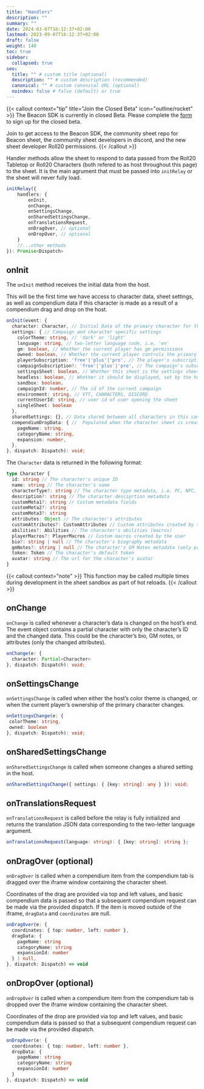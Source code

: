 ```yaml
---
title: "Handlers"
description: ""
summary: ""
date: 2024-03-07T16:12:37+02:00
lastmod: 2023-09-07T16:12:37+02:00
draft: false
weight: 140
toc: true
sidebar:
  collapsed: true
seo:
  title: "" # custom title (optional)
  description: "" # custom description (recommended)
  canonical: "" # custom canonical URL (optional)
  noindex: false # false (default) or true
---
```


{{< callout context="tip" title="Join the Closed Beta" icon="outline/rocket" >}}
The Beacon SDK is currently in closed Beta. Please complete the [form](https://forms.gle/XXnj1SbfmYnUq8Hu9) to sign up for the closed beta.

Join to get access to the Beacon SDK, the community sheet repo for Beacon sheet, the community sheet developers in discord, and the new sheet developer Roll20 permissions.
{{< /callout >}}

Handler methods allow the sheet to respond to data passed from the Roll20 Tabletop or Roll20 Characters (both refered to as host throughout this page) to the sheet. It is the main agrument that must be passed into `initRelay` or the sheet will never fully load.

```typescript
initRelay({
    handlers: {
        onInit,
        onChange,
        onSettingsChange,
        onSharedSettingsChange,
        onTranslationsRequest,
        onDragOver, // optional
        onDropOver, // optional
    }
    //...other methods
}): Promise<Dispatch>
```

## onInit

The `onInit` method receives the initial data from the host. 

This will be the first time we have access to character data, sheet settings, as well as compendium data if this character is made as a result of a compendium drag and drop on the host.

```typescript
onInit(event: {
  character: Character, // Initial Data of the primary character for this sheet.
  settings: { // Campaign and character specific settings
    colorTheme: string, // 'dark' or 'light'
    language: string, // two-letter language code, i.e. 'en'
    gm: boolean, // Whether the current player has gm permissions
    owned: boolean, // Whether the current player controls the primary character
    playerSubscription: 'free'|'plus'|'pro', // The player's subscription level
    campaignSubscription?: 'free'|'plus'|'pro', // The campaign's subscription level
    settingsSheet: boolean, // Whether this sheet is the settings sheet
    headless: boolean, // Whether it should be displayed, set by the host
    sandbox: boolean,
    campaignId: number, // The id of the current campaign
    environment: string, // VTT, CHARACTERS, DISCORD
    currentUserId: string, // user id of user opening the sheet
    singleSheet: boolean
  },
  sharedSettings: {}, // Data shared between all characters in this campaign
  compendiumDropData: { //  Populated when the character sheet is created from a compendium entry such as a creature or NPC.
    pageName: string,
    categoryName: string,
    expansion: number,
  },
}, dispatch: Dispatch): void;
```
The `Character` data is returned in the following format:

```typescript
type Character {
  id: string // The character's unique ID
  name: string // The character's name
  characterType?: string // The character type metadata, i.e. PC, NPC, Vehicle, etc.
  description?: string // The character desciprtion metadata
  customMeta1?: string // Custom metadata fields
  customMeta2?: string
  customMeta3?: string
  attributes: Object // The character's attributes
  customAttributes?: CustomAttributes // Custom attributes created by the user
  abilities?: Abilities // The character's abilities (macros)
  playerMacros?: PlayerMacros // Custom macros created by the user
  bio?: string | null // The character's biography metadata
  gmNotes?: string | null // The character's GM Notes metadata (only present if the player is GM)
  token: Token // The character's default token
  avatar: string // The url for the character's avatar
}
```

{{< callout context="note" >}}
 This function may be called multiple times during development in the sheet sandbox as part of hot reloads.
{{< /callout >}}


## onChange

`onChange` is called whenever a character’s data is changed on the host’s end. The event object contains a partial character with only the character’s ID and the changed data. This could be the character’s bio, GM notes, or attributes (only the changed attributes).

```typescript
onChange(e: {
  character: Partial<Character>
}, dispatch: Dispatch): void;
```

## onSettingsChange

`onSettingsChange` is called when either the host’s color theme is changed, or when the current player’s ownership of the primary character changes.

```typescript
onSettingsChange(e: {
 colorTheme: string,
 owned: boolean
}, dispatch: Dispatch): void;
```

## onSharedSettingsChange

`onSharedSettingsChange` is called when someone changes a shared setting in the host.

```typescript
onSharedSettingsChange({ settings: { [key: string]: any } }): void;
```

## onTranslationsRequest

`onTranslationsRequest` is called before the relay is fully initialized and returns the translation JSON data corresponding to the two-letter language argument.

```typescript
onTranslationsRequest(language: string): { [key: string]: string };
```

## onDragOver (optional)

`onDragOver` is called when a compendium item from the compendium tab is dragged over the iframe window containing the character sheet.

Coordinates of the drag are provided via top and left values, and basic compendium data is passed so that a subsequent compendium request can be made via the provided dispatch. If the item is moved outside of the iframe, `dragData` and `coordinates` are null.

```typescript
onDragOver(e: {
  coordinates: { top: number, left: number },
  dragData: { 
    pageName: string
    categoryName: string
    expansionId: number
  } | null,
}, dispatch: Dispatch) => void
```

## onDropOver (optional)

`onDropOver` is called when a compendium item from the compendium tab is dropped over the iframe window containing the character sheet.

Coordinates of the drop are provided via top and left values, and basic compendium data is passed so that a subsequent compendium request can be made via the provided dispatch.

```typescript
onDropOver(e: {
  coordinates: { top: number, left: number },
  dropData: { 
    pageName: string
    categoryName: string
    expansionId: number
  }
}, dispatch: Dispatch) => void
```